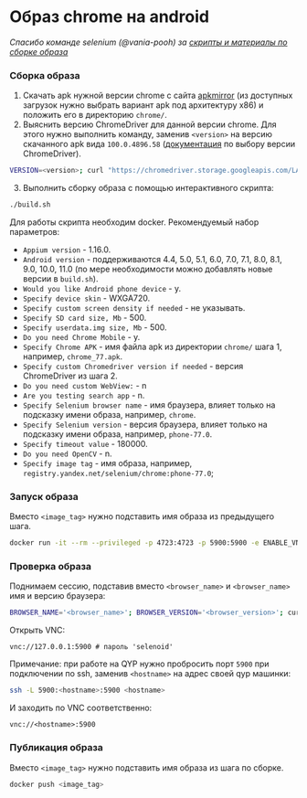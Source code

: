 # Образ chrome на android
*Спасибо команде selenium (@vania-pooh) за [скрипты и материалы по сборке образа](https://bb.yandex-team.ru/projects/QAFW/repos/qa-docker-registry/browse/selenium/android/)*

### Сборка образа
1. Скачать apk нужной версии chrome с сайта [apkmirror](https://www.apkmirror.com/uploads/?appcategory=chrome) (из доступных загрузок нужно выбрать вариант apk под архитектуру x86) и положить его в директорию `chrome/`.
2. Выяснить версию ChromeDriver для данной версии chrome. Для этого нужно выполнить команду, заменив `<version>` на версию скачанного apk вида `100.0.4896.58` ([документация](https://sites.google.com/chromium.org/driver/downloads/version-selection) по выбору версии ChromeDriver).
```bash
VERSION=<version>; curl "https://chromedriver.storage.googleapis.com/LATEST_RELEASE_$(echo $VERSION | sed 's/.[0-9]*$//')"
```
3. Выполнить сборку образа с помощью интерактивного скрипта:
```bash
./build.sh
```

Для работы скрипта необходим docker. Рекомендуемый набор параметров:
- `Appium version` - 1.16.0.
- `Android version` - поддерживаются 4.4, 5.0, 5.1, 6.0, 7.0, 7.1, 8.0, 8.1, 9.0, 10.0, 11.0 (по мере необходимости можно добавлять новые версии в `build.sh`).
- `Would you like Android phone device` - y.
- `Specify device skin` - WXGA720.
- `Specify custom screen density if needed` - не указывать.
- `Specify SD card size, Mb` - 500.
- `Specify userdata.img size, Mb` - 500.
- `Do you need Chrome Mobile` - y.
- `Specify Chrome APK` - имя файла apk из директории `chrome/` шага 1, например, `chrome_77.apk`.
- `Specify custom Chromedriver version if needed` - версия ChromeDriver из шага 2.
- `Do you need custom WebView:` - n
- `Are you testing search app` - n.
- `Specify Selenium browser name` - имя браузера, влияет только на подсказку имени образа, например, `chrome`.
- `Specify Selenium version` - версия браузера, влияет только на подсказку имени образа, например, `phone-77.0`.
- `Specify timeout value` - 180000.
- `Do you need OpenCV` - n.
- `Specify image tag` - имя образа, например, `registry.yandex.net/selenium/chrome:phone-77.0`;

### Запуск образа
Вместо `<image_tag>` нужно подставить имя образа из предыдущего шага.
```bash
docker run -it --rm --privileged -p 4723:4723 -p 5900:5900 -e ENABLE_VNC='true' <image_tag>
```

### Проверка образа
Поднимаем сессию, подставив вместо `<browser_name>` и `<browser_name>` имя и версию браузера:
```bash
BROWSER_NAME='<browser_name>'; BROWSER_VERSION='<browser_version>'; curl -X POST 0.0.0.0:4723/wd/hub/session -d '{"desiredCapabilities":{"automationName":"UiAutomator1","browserName":"'"$BROWSER_NAME"'","deviceName":"android","platformName":"Android","skipDeviceInitialization":true,"version":"'"$BROWSER_VERSION"'"}}' --header "Content-Type: application/json"
```

Открыть VNC:
```
vnc://127.0.0.1:5900 # пароль 'selenoid'
```

Примечание: при работе на QYP нужно пробросить порт `5900` при подключении по ssh, заменив `<hostname>` на адрес своей qyp машинки:
```bash
ssh -L 5900:<hostname>:5900 <hostname>
```
И заходить по VNC соответственно:
```
vnc://<hostname>:5900
```

### Публикация образа
Вместо `<image_tag>` нужно подставить имя образа из шага по сборке.
```bash
docker push <image_tag>
```
